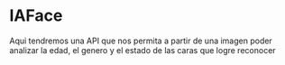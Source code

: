 # IAFace
Aqui tendremos una API que nos permita a partir de una imagen poder analizar la edad, el genero y el estado de las caras que logre reconocer
